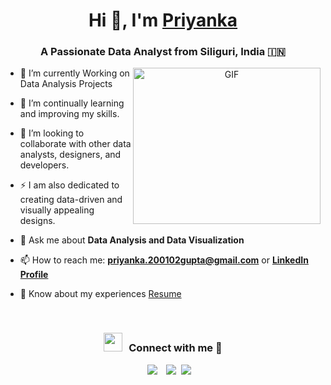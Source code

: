 <h1 align="center">Hi 👋, I'm <a href="https://github.com/priyanka200201" target="blank">Priyanka</a></h1>
<h3 align="center">A Passionate Data Analyst from Siliguri, India &#127470;&#127475</h3>

<a target="_blank" align="center">
  <img align="right" top="200" height="250" width="300" alt="GIF" src="https://media.giphy.com/media/SWoSkN6DxTszqIKEqv/giphy.gif">
</a>

- 🔭 I’m currently Working on Data Analysis Projects
- 🌱 I’m continually learning and improving my skills.
- 👯 I’m looking to collaborate with other data analysts, designers, and developers.
- ⚡ I am also dedicated to creating data-driven and visually appealing designs.
- 💬 Ask me about **Data Analysis and Data Visualization**

- 📫 How to reach me: **priyanka.200102gupta@gmail.com** or **[LinkedIn Profile](https://www.linkedin.com/in/priyankagupta20/)**

- 📄 Know about my experiences <a href="https://drive.google.com/file/d/19mK_bFIQ-BQmjB_Wo9A7aHhqtH9DuL_T/view?usp=drivesdk" target="blank">Resume</a>
<br/>
<h3 align="center" > <img src="https://media.giphy.com/media/iY8CRBdQXODJSCERIr/giphy.gif" width="30" height="30" style="margin-right: 10px;">Connect with me 🤝 </h3>

<p align="center">

 <div align="center"  class="icons-social" style="margin-left: 10px;">
        <a style="margin-left: 10px;"  target="_blank" href="https://www.linkedin.com/in/priyankagupta2001/">
			<img src="https://img.icons8.com/doodle/40/000000/linkedin--v2.png"></a>
        <a style="margin-left: 10px;" target="_blank" href="https://github.com/priyanka200201">
		<img src="https://img.icons8.com/doodle/40/000000/github--v1.png"></a>
		<a style="margin-left: 5px;" target="_blank" href="https://drive.google.com/file/d/19mK_bFIQ-BQmjB_Wo9A7aHhqtH9DuL_T/view?usp=drivesdk">
					<img src="https://img.icons8.com/plasticine/0.5x/resume.png"></a>
      </div>

</p>

